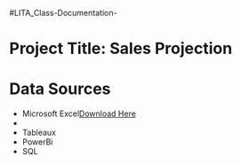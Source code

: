 #LITA_Class-Documentation-

# Project Title: Sales Projection


# Data Sources

-  Microsoft Excel[Download Here](https://www.microsoft.com)
-  
-  Tableaux 
- PowerBi
- SQL
